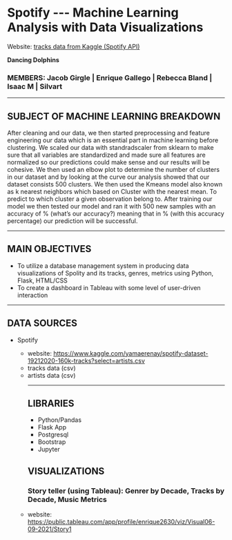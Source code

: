 # Spotify --- Machine Learning Analysis with Data Visualizations
Website: [tracks data from Kaggle (Spotify API)](https://www.kaggle.com/yamaerenay/spotify-dataset-19212020-160k-tracks?select=artists.csv)

<strong> Dancing Dolphins</strong><br><h3><emp> MEMBERS:  Jacob Girgle  |  Enrique Gallego  |  Rebecca Bland  |  Isaac M | Silvart </emp></h3></h1></p>
<hr>



## SUBJECT OF MACHINE LEARNING BREAKDOWN
After cleaning and our data, we then started preprocessing and feature engineering our data which is an essential part in machine learning before clustering. We scaled our data with standradscaler from sklearn to make sure that all variables are standardized and made sure all features are normalized so our predictions could make sense and our results will be cohesive.  We then used an elbow plot to determine the number of clusters in our dataset and by looking at the curve our analysis showed that our dataset consists 500 clusters. We then used the Kmeans model also known as k nearest neighbors which based on Cluster with the nearest mean.  To predict to which cluster a given observation belong to. After training our model we then tested our model and ran it with 500 new samples with an accuracy of % (what’s our accuracy?) meaning that in % (with this accuracy percentage) our prediction will be successful. 
<hr>

## MAIN OBJECTIVES
<ul>
    <li>To utilize a database management system in producing data visualizations of Spolity and its tracks, genres, metrics using Python, Flask, HTML/CSS</li>
    <li>To create a dashboard in Tableau with some level of user-driven interaction</li>
</ul>
<hr>

## DATA SOURCES
<ul>
    <li>Spotify</li>
        <ul>
            <li>website: <a href="https://www.kaggle.com/yamaerenay/spotify-dataset-19212020-160k-tracks?select=artists.csv" >https://www.kaggle.com/yamaerenay/spotify-dataset-19212020-160k-tracks?select=artists.csv</a></li>
            <li>tracks data (csv)</li>
            <li>artists data (csv)</li>
          
<hr>

## LIBRARIES
<ul>
    <li>Python/Pandas</li>
    <li>Flask App</li>
    <li>Postgresql</li>
    <li>Bootstrap</li>
    <li>Jupyter</li>
</ul>

## VISUALIZATIONS

### Story teller (using Tableau): Genrer by Decade, Tracks by Decade, Music Metrics

 <li>website: <a href="https://public.tableau.com/app/profile/enrique2630/viz/Visual06-09-2021/Story1" >https://public.tableau.com/app/profile/enrique2630/viz/Visual06-09-2021/Story1</a>


